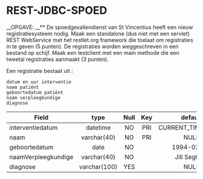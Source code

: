# REST-JDBC-SPOED
[logo]: https://i.imgur.com/8uOMzYm.png "Mubuntu logo" 

__OPGAVE: __**
De spoedgevallendienst van St Vincentius heeft een nieuw registratiesysteem nodig. 
Maak een standalone (dus niet met een servlet) REST WebService met het restlet.org framework 
die toelaat om registraties in te geven (5 punten). De registraties worden weggeschreven in een bestand op schijf. 
Maak een testclient met een main methode die een tweetal registraties aanmaakt (3 punten).

Een registratie bestaat uit :

    datum en uur interventie
    naam patiënt
    geboortedatum patiënt
    naam verpleegkundige
    diagnose
	
|Field		|type		|Null		|Key		|default	|extra		|
 -----------|:---------:|:---------:|:---------:|:---------:|----------:|
interventiedatum| datetime| NO| PRI | CURRENT_TIMESTAMP |       |		|
naam        | varchar(40)| NO   | PRI | NULL          |   	|
| geboortedatum       | date         | NO   |     | 1994-02-25        |       |
| naamVerpleegkundige | varchar(40)  | NO   |     | Jill Seghers      |       |
| diagnose            | varchar(100) | YES  |     | NULL              |       |
